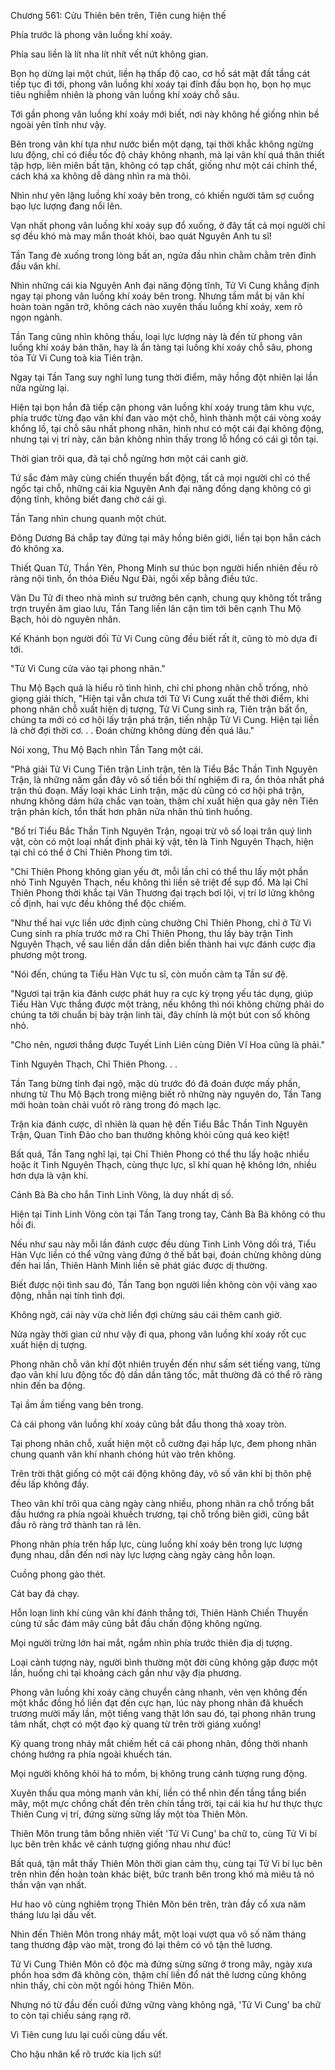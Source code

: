 




Chương 561: Cửu Thiên bên trên, Tiên cung hiện thế


Phía trước là phong vân luồng khí xoáy.

Phía sau liền là lít nha lít nhít vết nứt không gian.

Bọn họ dừng lại một chút, liền hạ thấp độ cao, cơ hồ sát mặt đất tầng cát tiếp tục đi tới, phong vân luồng khí xoáy tại đỉnh đầu bọn họ, bọn họ mục tiêu nghiễm nhiên là phong vân luồng khí xoáy chỗ sâu.

Tới gần phong vân luồng khí xoáy mới biết, nơi này không hề giống nhìn bề ngoài yên tĩnh như vậy.

Bên trong vân khí tựa như nước biển một dạng, tại thời khắc không ngừng lưu động, chỉ có điều tốc độ chảy không nhanh, mà lại vân khí quá thân thiết tập hợp, liên miên bất tận, không có tạp chất, giống như một cái chỉnh thể, cách khá xa không dễ dàng nhìn ra mà thôi.

Nhìn như yên lặng luồng khí xoáy bên trong, có khiến người tâm sợ cuồng bạo lực lượng đang nổi lên.

Vạn nhất phong vân luồng khí xoáy sụp đổ xuống, ở đây tất cả mọi người chỉ sợ đều khó mà may mắn thoát khỏi, bao quát Nguyên Anh tu sĩ!

Tần Tang đè xuống trong lòng bất an, ngửa đầu nhìn chằm chằm trên đỉnh đầu vân khí.

Nhìn những cái kia Nguyên Anh đại năng động tĩnh, Tử Vi Cung khẳng định ngay tại phong vân luồng khí xoáy bên trong. Nhưng tầm mắt bị vân khí hoàn toàn ngăn trở, không cách nào xuyên thấu luồng khí xoáy, xem rõ ngọn ngành.

Tần Tang cũng nhìn không thấu, loại lực lượng này là đến từ phong vân luồng khí xoáy bản thân, hay là ẩn tàng tại luồng khí xoáy chỗ sâu, phong tỏa Tử Vi Cung toà kia Tiên trận.

Ngay tại Tần Tang suy nghĩ lung tung thời điểm, mây hồng đột nhiên lại lần nữa ngừng lại.

Hiện tại bọn hắn đã tiếp cận phong vân luồng khí xoáy trung tâm khu vực, phía trước từng đạo vân khí đan vào một chỗ, hình thành một cái vòng xoáy khổng lồ, tại chỗ sâu nhất phong nhãn, hình như có một cái đại không động, nhưng tại vị trí này, căn bản không nhìn thấy trong lỗ hổng có cái gì tồn tại.

Thời gian trôi qua, đã tại chỗ ngừng hơn một cái canh giờ.

Tứ sắc đám mây cùng chiến thuyền bất động, tất cả mọi người chỉ có thể ngốc tại chỗ, những cái kia Nguyên Anh đại năng đồng dạng không có gì động tĩnh, không biết đang chờ cái gì.

Tần Tang nhìn chung quanh một chút.

Đông Dương Bá chắp tay đứng tại mây hồng biên giới, liền tại bọn hắn cách đó không xa.

Thiết Quan Tử, Thần Yên, Phong Minh sư thúc bọn người hiển nhiên đều rõ ràng nội tình, ổn thỏa Điếu Ngư Đài, ngồi xếp bằng điều tức.

Vân Du Tử đi theo nhà mình sư trưởng bên cạnh, chung quy không tốt trắng trợn truyền âm giao lưu, Tần Tang liền lân cận tìm tới bên cạnh Thu Mộ Bạch, hỏi dò nguyên nhân.

Kế Khánh bọn người đối Tử Vi Cung cũng đều biết rất ít, cũng tò mò dựa đi tới.

"Tử Vi Cung cửa vào tại phong nhãn."

Thu Mộ Bạch quả là hiểu rõ tình hình, chỉ chỉ phong nhãn chỗ trống, nhỏ giọng giải thích, "Hiện tại vẫn chưa tới Tử Vi Cung xuất thế thời điểm, khi phong nhãn chỗ xuất hiện dị tượng, Tử Vi Cung sinh ra, Tiên trận bất ổn, chúng ta mới có cơ hội lấy trận phá trận, tiến nhập Tử Vi Cung. Hiện tại liền là chờ đợi thời cơ. . . Đoán chừng không dùng đến quá lâu."

Nói xong, Thu Mộ Bạch nhìn Tần Tang một cái.

"Phá giải Tử Vi Cung Tiên trận Linh trận, tên là Tiểu Bắc Thần Tinh Nguyên Trận, là những năm gần đây vô số tiền bối thí nghiệm đi ra, ổn thỏa nhất phá trận thủ đoạn. Mấy loại khác Linh trận, mặc dù cũng có cơ hội phá trận, nhưng không dám hứa chắc vạn toàn, thậm chí xuất hiện qua gây nên Tiên trận phản kích, tổn thất hơn phân nửa nhân thủ tình huống.

"Bố trí Tiểu Bắc Thần Tinh Nguyên Trận, ngoại trừ vô số loại trân quý linh vật, còn có một loại nhất định phải kỳ vật, tên là Tinh Nguyên Thạch, hiện tại chỉ có thể ở Chỉ Thiên Phong tìm tới.

"Chỉ Thiên Phong không gian yếu ớt, mỗi lần chỉ có thể thu lấy một phần nhỏ Tinh Nguyên Thạch, nếu không thì liền sẽ triệt để sụp đổ. Mà lại Chỉ Thiên Phong thời khắc tại Vân Thương đại trạch bơi lội, vị trí lơ lửng không cố định, hai vực đều không thể độc chiếm.

"Như thế hai vực liền ước định cùng chưởng Chỉ Thiên Phong, chỉ ở Tử Vi Cung sinh ra phía trước mở ra Chỉ Thiên Phong, thu lấy bày trận Tinh Nguyên Thạch, về sau liền dần dần diễn biến thành hai vực đánh cược địa phương một trong.

"Nói đến, chúng ta Tiểu Hàn Vực tu sĩ, còn muốn cảm tạ Tần sư đệ.

"Ngươi tại trận kia đánh cược phát huy ra cực kỳ trọng yếu tác dụng, giúp Tiểu Hàn Vực thắng được một tràng, nếu không thì nói không chừng phải do chúng ta tới chuẩn bị bày trận linh tài, đây chính là một bút con số không nhỏ.

"Cho nên, ngươi thắng được Tuyết Linh Liên cùng Diên Vĩ Hoa cũng là phải."

Tinh Nguyên Thạch, Chỉ Thiên Phong. . .

Tần Tang bừng tỉnh đại ngộ, mặc dù trước đó đã đoán được mấy phần, nhưng từ Thu Mộ Bạch trong miệng biết rõ những này nguyên do, Tần Tang mới hoàn toàn chải vuốt rõ ràng trong đó mạch lạc.

Trận kia đánh cược, dĩ nhiên là quan hệ đến Tiểu Bắc Thần Tinh Nguyên Trận, Quan Tinh Đảo cho ban thưởng không khỏi cũng quá keo kiệt!

Bất quá, Tần Tang nghĩ lại, tại Chỉ Thiên Phong có thể thu lấy hoặc nhiều hoặc ít Tinh Nguyên Thạch, cùng thực lực, sĩ khí quan hệ không lớn, nhiều hơn dựa là vận khí.

Cảnh Bà Bà cho hắn Tinh Linh Võng, là duy nhất dị số.

Hiện tại Tinh Linh Võng còn tại Tần Tang trong tay, Cảnh Bà Bà không có thu hồi đi.

Nếu như sau này mỗi lần đánh cược đều dùng Tinh Linh Võng dối trá, Tiểu Hàn Vực liền có thể vững vàng đứng ở thế bất bại, đoán chừng không dùng đến hai lần, Thiên Hành Minh liền sẽ phát giác được dị thường.

Biết được nội tình sau đó, Tần Tang bọn người liền không còn vội vàng xao động, nhẫn nại tính tình đợi.

Không ngờ, cái này vừa chờ liền đợi chừng sáu cái thêm canh giờ.

Nửa ngày thời gian cứ như vậy đi qua, phong vân luồng khí xoáy rốt cục xuất hiện dị tượng.

Phong nhãn chỗ vân khí đột nhiên truyền đến như sấm sét tiếng vang, từng đạo vân khí lưu động tốc độ dần dần tăng tốc, mắt thường đã có thể rõ ràng nhìn đến ba động.

Tại ầm ầm tiếng vang bên trong.

Cả cái phong vân luồng khí xoáy cũng bắt đầu thong thả xoay tròn.

Tại phong nhãn chỗ, xuất hiện một cỗ cường đại hấp lực, đem phong nhãn chung quanh vân khí nhanh chóng hút vào trên không.

Trên trời thật giống có một cái động không đáy, vô số vân khí bị thôn phệ đều lấp không đầy.

Theo vân khí trôi qua càng ngày càng nhiều, phong nhãn ra chỗ trống bắt đầu hướng ra phía ngoài khuếch trương, tại chỗ trống biên giới, cũng bắt đầu rõ ràng trở thành tan rã lên.

Phong nhãn phía trên hấp lực, cùng luồng khí xoáy bên trong lực lượng đụng nhau, dẫn đến nơi này lực lượng càng ngày càng hỗn loạn.

Cuồng phong gào thét.

Cát bay đá chạy.

Hỗn loạn linh khí cùng vân khí đánh thẳng tới, Thiên Hành Chiến Thuyền cùng tứ sắc đám mây cũng bắt đầu chấn động không ngừng.

Mọi người trừng lớn hai mắt, ngắm nhìn phía trước thiên địa dị tượng.

Loại cảnh tượng này, người bình thường một đời cũng không gặp được một lần, huống chi tại khoảng cách gần như vậy địa phương.

Phong vân luồng khí xoáy càng chuyển càng nhanh, vẻn vẹn không đến một khắc đồng hồ liền đạt đến cực hạn, lúc này phong nhãn đã khuếch trương mười mấy lần, một tiếng vang thật lớn sau đó, tại phong nhãn trung tâm nhất, chợt có một đạo kỳ quang từ trên trời giáng xuống!

Kỳ quang trong nháy mắt chiếm hết cả cái phong nhãn, đồng thời nhanh chóng hướng ra phía ngoài khuếch tán.

Mọi người không khỏi há to mồm, bị không trung cảnh tượng rung động.

Xuyên thấu qua mỏng manh vân khí, liền có thể nhìn đến tầng tầng biển mây, một mực chồng chất đến trên chín tầng trời, tại cái kia hư hư thực thực Thiên Cung vị trí, đứng sừng sững lấy một tòa Thiên Môn.

Thiên Môn trung tâm bỗng nhiên viết 'Tử Vi Cung' ba chữ to, cùng Tử Vi bí lục bên trên khắc vẽ cảnh tượng giống nhau như đúc!

Bất quá, tận mắt thấy Thiên Môn thời gian cảm thụ, cùng tại Tử Vi bí lục bên trên nhìn đến hoàn toàn khác biệt, bức tranh bên trong khó mà miêu tả nó thần vận vạn nhất.

Hư hao vô cùng nghiêm trọng Thiên Môn bên trên, tràn đầy cổ xưa năm tháng lưu lại dấu vết.

Nhìn đến Thiên Môn trong nháy mắt, một loại vượt qua vô số năm tháng tang thương đập vào mặt, trong đó lại thêm có vô tận thê lương.

Tử Vi Cung Thiên Môn cô độc mà đứng sừng sững ở trong mây, ngày xưa phồn hoa sớm đã không còn, thậm chí liền đổ nát thê lương cũng không nhìn thấy, chỉ còn một ngồi hỏng Thiên Môn.

Nhưng nó từ đầu đến cuối đứng vững vàng không ngã, 'Tử Vi Cung' ba chữ to còn tại chiếu sáng rạng rỡ.

Vì Tiên cung lưu lại cuối cùng dấu vết.

Cho hậu nhân kể rõ trước kia lịch sử!




